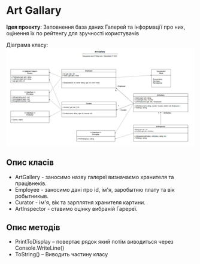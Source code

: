 # Art Gallary

**Ідея проекту**: Заповнення база даних Галерей та інформацїї про них, оцінення їх по рейтенгу для зручності користувачів

Діаграма класу:
![Діаграма класу](image/classdiagram2.jpg)

## Опис класів

- ArtGallery - заносимо назву галереї визначаємо хранителя та працівнеків.
- Employee - заносимо дані про id, ім'я, заробытню плату та вік робытникыв.
- Curator - ім'я, вік та зарплятня хранителя картини.
- ArtInspector - ставимо оцінку вибраній Гаререї.

## Опис методів

- PrintToDisplay – повертає рядок який потім виводиться через Console.WriteLine()
- ToString() – Виводить частину класу
